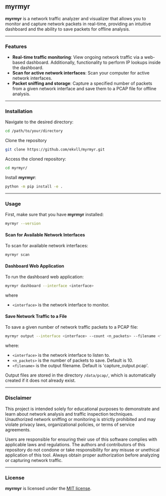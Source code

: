 ## myrmyr

**myrmyr** is a network traffic analyzer and visualizer that allows you to monitor and capture network packets in real-time, providing an intuitive dashboard and the ability to save packets for offline analysis.

---

### Features

* **Real-time traffic monitoring**: View ongoing network traffic via a web-based dashboard. Additionally, functionality to perform IP lookups inside the dashboard.
* **Scan for active network interfaces**: Scan your computer for active network interfaces.
* **Packet sniffing and storage**: Capture a specified number of packets from a given network interface and save them to a PCAP file for offline analysis.

---

### Installation

Navigate to the desired directory:
```bash
cd /path/to/your/directory
```

Clone the repository
```bash
git clone https://github.com/ekvll/myrmyr.git
```

Access the cloned repository:
```bash
cd myrmyr/
```

Install **myrmyr**:
```bash
python -m pip install -e .
```

---

### Usage

First, make sure that you have **myrmyr** installed:
```bash
myrmyr --version
```

#### Scan for Available Network Interfaces

To scan for available network interfaces:
```bash
myrmyr scan
```
#### Dashboard Web Application

To run the dashboard web application:
```bash
myrmyr dashboard --interface <interface>
```
where
* ```<interface>``` is the network interface to monitor.

#### Save Network Traffic to a File

To save a given number of network traffic packets to a PCAP file:
```bash
myrmyr output --interface <interface> --count <n_packets> --filename <filename>
```
where:
* ```<interface>``` is the network interface to listen to.
* ```<n_packets>``` is the number of packets to save. Default is 10.
* ```<filename>``` is the output filename. Default is 'capture_output.pcap'.

Output files are stored in the directory ```/data/pcap/```, which is automatically created if it does not already exist.

---

### Disclaimer

This project is intended solely for educational purposes to demonstrate and learn about network analysis and traffic inspection techniques. Unauthorized network sniffing or monitoring is strictly prohibited and may violate privacy laws, organizational policies, or terms of service agreements.

Users are responsible for ensuring their use of this software complies with applicable laws and regulations. The authors and contributors of this repository do not condone or take responsibility for any misuse or unethical application of this tool. Always obtain proper authorization before analyzing or capturing network traffic.

---

### License

**myrmyr** is licensed under the [MIT license](LICENSE).